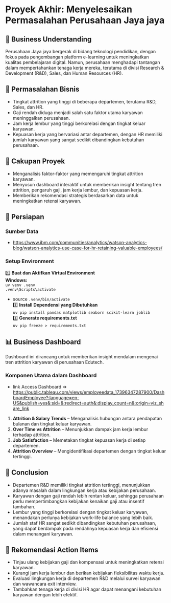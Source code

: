 # Proyek Akhir: Menyelesaikan Permasalahan Perusahaan Jaya jaya

## 📌 Business Understanding
Perusahaan Jaya jaya bergerak di bidang teknologi pendidikan, dengan fokus pada pengembangan platform e-learning untuk meningkatkan kualitas pembelajaran digital. Namun, perusahaan menghadapi tantangan dalam mempertahankan tenaga kerja mereka, terutama di divisi Research & Development (R&D), Sales, dan Human Resources (HR).

## 🚨 Permasalahan Bisnis
- Tingkat attrition yang tinggi di beberapa departemen, terutama R&D, Sales, dan HR.
- Gaji rendah diduga menjadi salah satu faktor utama karyawan meninggalkan perusahaan.
- Jam kerja lembur yang tinggi berkorelasi dengan tingkat keluar karyawan.
- Kepuasan kerja yang bervariasi antar departemen, dengan HR memiliki jumlah karyawan yang sangat sedikit dibandingkan kebutuhan perusahaan.

## 📍 Cakupan Proyek
- Menganalisis faktor-faktor yang memengaruhi tingkat attrition karyawan.
- Menyusun dashboard interaktif untuk memberikan insight tentang tren attrition, pengaruh gaji, jam kerja lembur, dan kepuasan kerja.
- Memberikan rekomendasi strategis berdasarkan data untuk meningkatkan retensi karyawan.

## 📂 Persiapan
### Sumber Data
* https://www.ibm.com/communities/analytics/watson-analytics-blog/watson-analytics-use-case-for-hr-retaining-valuable-employees/


### Setup Environment
1️⃣ **Buat dan Aktifkan Virtual Environment**<br>
   **Windows:**<br>
   `uv venv .venv`<br>
   `.venv\Scripts\activate`<br>
* source `.venv/bin/activate`<br>
2️⃣ **Install Dependensi yang Dibutuhkan**<br>
   `uv pip install pandas matplotlib seaborn scikit-learn joblib`<br>
3️⃣ **Generate requirements.txt**<br>
    `uv pip freeze > requirements.txt`
## 📊 Business Dashboard
Dashboard ini dirancang untuk memberikan insight mendalam mengenai tren attrition karyawan di perusahaan Edutech.

### Komponen Utama dalam Dashboard
* link Access Dashboard => https://public.tableau.com/views/employeedata_17396347287900/DashboardEmployee?:language=en-US&publish=yes&:sid=&:redirect=auth&:display_count=n&:origin=viz_share_link 
1. **Attrition & Salary Trends** – Menganalisis hubungan antara pendapatan bulanan dan tingkat keluar karyawan.
2. **Over Time vs Attrition** – Menunjukkan dampak jam kerja lembur terhadap attrition.
3. **Job Satisfaction** – Memetakan tingkat kepuasan kerja di setiap departemen.
4. **Attrition Overview** – Mengidentifikasi departemen dengan tingkat keluar tertinggi.

## 📌 Conclusion
- Departemen R&D memiliki tingkat attrition tertinggi, menunjukkan adanya masalah dalam lingkungan kerja atau kebijakan perusahaan.
- Karyawan dengan gaji rendah lebih rentan keluar, sehingga perusahaan perlu mempertimbangkan kebijakan kenaikan gaji atau insentif tambahan.
- Lembur yang tinggi berkorelasi dengan tingkat keluar karyawan, menandakan perlunya kebijakan work-life balance yang lebih baik.
- Jumlah staf HR sangat sedikit dibandingkan kebutuhan perusahaan, yang dapat berdampak pada rendahnya kepuasan kerja dan efisiensi dalam menangani karyawan.

## 🚀 Rekomendasi Action Items
- Tinjau ulang kebijakan gaji dan kompensasi untuk meningkatkan retensi karyawan.
- Kurangi jam kerja lembur dan berikan kebijakan fleksibilitas waktu kerja.
- Evaluasi lingkungan kerja di departemen R&D melalui survei karyawan dan wawancara exit interview.
- Tambahkan tenaga kerja di divisi HR agar dapat menangani kebutuhan karyawan dengan lebih efektif.